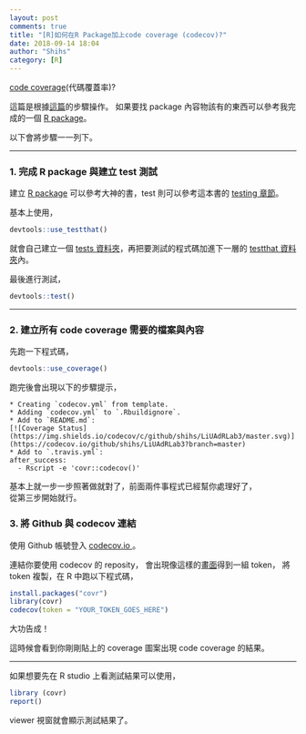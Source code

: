 ```yaml
---
layout: post
comments: true
title: "[R]如何在R Package加上code coverage (codecov)?"
date: 2018-09-14 18:04
author: "Shihs"
category: [R]
---
```


[code coverage](https://zh.wikipedia.org/wiki/代碼覆蓋率)(代碼覆蓋率)?

這篇是根據[這篇](https://walczak.org/2017/06/how-to-add-code-coverage-codecov-to-your-r-package/)的步驟操作。
如果要找 package 內容物該有的東西可以參考我完成的一個 [R package](https://github.com/shihs/LiUAdRLab3)。

以下會將步驟一一列下。

***

### 1. 完成 R package 與建立 test 測試
建立 [R package](http://r-pkgs.had.co.nz) 可以參考大神的書，test 則可以參考這本書的 [testing 章節](http://r-pkgs.had.co.nz/tests.html)。

基本上使用，
```r
devtools::use_testthat()
```
就會自己建立一個 [tests 資料夾](https://github.com/shihs/LiUAdRLab3/tree/master/tests)，再把要測試的程式碼加進下一層的 [testthat 資料夾](https://github.com/shihs/LiUAdRLab3/tree/master/tests/testthat)內。

最後進行測試，
```r
devtools::test()
```

***

### 2. 建立所有 code coverage 需要的檔案與內容

先跑一下程式碼，
```r
devtools::use_coverage()
```

跑完後會出現以下的步驟提示，

```
* Creating `codecov.yml` from template.
* Adding `codecov.yml` to `.Rbuildignore`.
* Add to `README.md`: 
[![Coverage Status](https://img.shields.io/codecov/c/github/shihs/LiUAdRLab3/master.svg)](https://codecov.io/github/shihs/LiUAdRLab3?branch=master)
* Add to `.travis.yml`:
after_success:
  - Rscript -e 'covr::codecov()'
```

基本上就一步一步照著做就對了，前面兩件事程式已經幫你處理好了，<br>
從第三步開始就行。


### 3. 將 Github 與 codecov 連結

使用 Github 帳號登入 [codecov.io ](https://codecov.io)。

連結你要使用 codecov 的 reposity，
會出現像這樣的[畫面](https://walczak.org/wp-content/uploads/2017/06/token.png)得到一組 token，
將 token 複製，在 R 中跑以下程式碼，


```r
install.packages("covr")
library(covr)
codecov(token = "YOUR_TOKEN_GOES_HERE")
```

大功告成！


這時候會看到你剛剛貼上的 coverage 圖案出現 code coverage 的結果。

***

如果想要先在 R studio 上看測試結果可以使用，

```r
library (covr)
report()
```

viewer 視窗就會顯示測試結果了。




